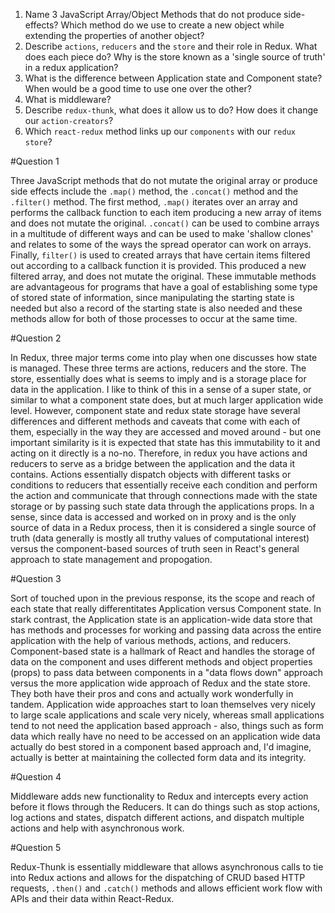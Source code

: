 1. Name 3 JavaScript Array/Object Methods that do not produce side-effects? Which method do we use to create a new object while extending the properties of another object?
2. Describe `actions`, `reducers` and the `store` and their role in Redux. What does each piece do? Why is the store known as a 'single source of truth' in a redux application?
3. What is the difference between Application state and Component state? When would be a good time to use one over the other?
4. What is middleware?
5. Describe `redux-thunk`, what does it allow us to do? How does it change our `action-creators`?
6. Which `react-redux` method links up our `components` with our `redux store`?


#Question 1

Three JavaScript methods that do not mutate the original array or produce side effects include the `.map()` method, the `.concat()` method and the `.filter()` method.  The first method, `.map()` iterates over an array and performs the callback function to each item producing a new array of items and does not mutate the original.  `.concat()` can be used to combine arrays in a multitude of different ways and can be used to make 'shallow clones' and relates to some of the ways the spread operator can work on arrays.  Finally, `filter()` is used to created arrays that have certain items filtered out according to a callback function it is provided.  This produced a new filtered array, and does not mutate the original.  These immutable methods are advantageous for programs that have a goal of establishing some type of stored state of information, since manipulating the starting state is needed but also a record of the starting state is also needed and these methods allow for both of those processes to occur at the same time. 

#Question 2

In Redux, three major terms come into play when one discusses how state is managed.  These three terms are actions, reducers and the store.  The store, essentially does what is seems to imply and is a storage place for data in the application.  I like to think of this in a sense of a super state, or similar to what a component state does, but at much larger application wide level.  However, component state and redux state storage have several differences and different methods and caveats that come with each of them, especially in the way they are accessed and moved around - but one important similarity is it is expected that state has this immutability to it and acting on it directly is a no-no.  Therefore, in redux you have actions and reducers to serve as a bridge between the application and the data it contains.  Actions essentially dispatch objects with different tasks or conditions to reducers that essentially receive each condition and perform the action and communicate that through connections made with the state storage or by passing such state data through the applications props.  In a sense, since data is accessed and worked on in proxy and is the only source of data in a Redux process, then it is considered a single source of truth (data generally is mostly all truthy values of computational interest) versus the component-based sources of truth seen in React's general approach to state management and propogation. 

#Question 3

Sort of touched upon in the previous response, its the scope and reach of each state that really differentitates Application versus Component state.  In stark contrast, the Application state is an application-wide data store that has methods and processes for working and passing data across the entire application with the help of various methods, actions, and reducers.  Component-based state is a hallmark of React and handles the storage of data on the component and uses different methods and object properties (props) to pass data between components in a "data flows down" approach versus the more application wide approach of Redux and the state store.  They both have their pros and cons and actually work wonderfully in tandem.   Application wide approaches start to loan themselves very nicely to large scale applications and scale very nicely, whereas small applications tend to not need the application based approach - also, things such as form data which really have no need to be accessed on an application wide data actually do best stored in a component based approach and, I'd imagine, actually is better at maintaining the collected form data and its integrity. 

#Question 4

Middleware adds new functionality to Redux and intercepts every action before it flows through the Reducers.  It can do things such as stop actions, log actions and states, dispatch different actions, and dispatch multiple actions and help with asynchronous work.

#Question 5

Redux-Thunk is essentially middleware that allows asynchronous calls to tie into Redux actions and allows for the dispatching of CRUD based HTTP requests, `.then()` and `.catch()` methods and allows efficient work flow with APIs and their data within React-Redux.